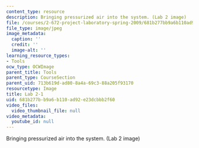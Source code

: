 ```yaml
---
content_type: resource
description: Bringing pressurized air into the system. (Lab 2 image)
file: /courses/2-672-project-laboratory-spring-2009/681b277bb9a6b110ad92e23dcbbb2f60_lab21.jpg
file_type: image/jpeg
image_metadata:
  caption: ''
  credit: ''
  image-alt: ''
learning_resource_types:
- Tools
ocw_type: OCWImage
parent_title: Tools
parent_type: CourseSection
parent_uid: 713b619d-ad80-8a4a-69c3-88a205f93170
resourcetype: Image
title: Lab 2-1
uid: 681b277b-b9a6-b110-ad92-e23dcbbb2f60
video_files:
  video_thumbnail_file: null
video_metadata:
  youtube_id: null
---
```

Bringing pressurized air into the system. (Lab 2 image)

